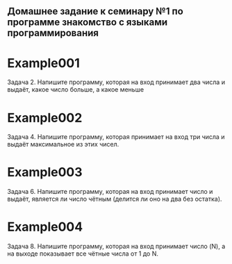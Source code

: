 ## Домашнее задание к семинару №1 по программе знакомство с языками программирования
# Example001
Задача 2. Напишите программу, которая на вход принимает два числа и выдаёт, какое число больше, а какое меньше
# Example002
Задача 4. Напишите программу, которая принимает на вход три числа и выдаёт максимальное из этих чисел.
# Example003
Задача 6. Напишите программу, которая на вход принимает число и выдаёт, является ли число чётным (делится ли оно на два без остатка).
# Example004
Задача 8. Напишите программу, которая на вход принимает число (N), а на выходе показывает все чётные числа от 1 до N.